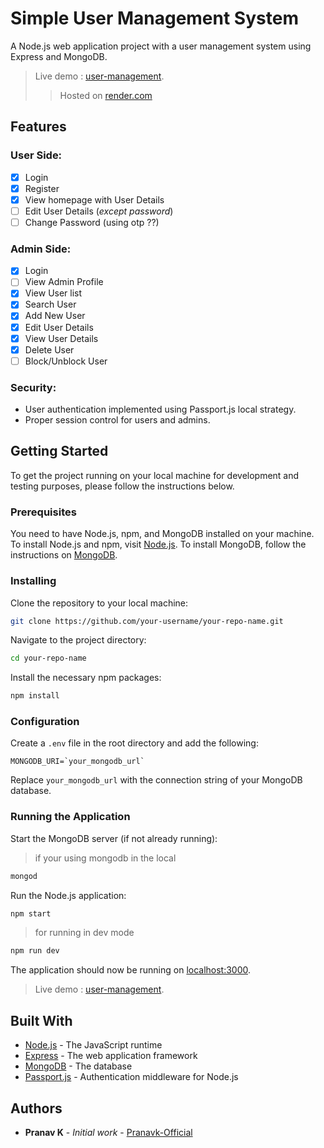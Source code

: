 # Simple User Management System

A Node.js web application project with a user management system using Express and MongoDB.

> Live demo : [user-management](https://user-management-8fzd.onrender.com).
>> Hosted on [render.com](https://render.com)

## Features

### User Side:
- [x] Login
- [x] Register
- [x] View homepage with User Details
- [ ] Edit User Details (*except password*)
- [ ] Change Password (using otp ??)

### Admin Side:
- [x] Login
- [ ] View Admin Profile
- [x] View User list
- [x] Search User
- [x] Add New User
- [x] Edit User Details
- [x] View User Details
- [x] Delete User
- [ ] Block/Unblock User

### Security:
- User authentication implemented using Passport.js local strategy.
- Proper session control for users and admins.

## Getting Started

To get the project running on your local machine for development and testing purposes, please follow the instructions below.

### Prerequisites

You need to have Node.js, npm, and MongoDB installed on your machine. To install Node.js and npm, visit [Node.js](https://nodejs.org/). To install MongoDB, follow the instructions on [MongoDB](https://www.mongodb.com/).

### Installing

Clone the repository to your local machine:

```bash
git clone https://github.com/your-username/your-repo-name.git
```

Navigate to the project directory:

```bash
cd your-repo-name
```

Install the necessary npm packages:

```bash
npm install
```

### Configuration

Create a `.env` file in the root directory and add the following:

```env
MONGODB_URI=`your_mongodb_url`
```

Replace `your_mongodb_url` with the connection string of your MongoDB database.

### Running the Application

Start the MongoDB server (if not already running):
> if your using mongodb in the local

```bash
mongod
```

Run the Node.js application:

```bash
npm start
```

> for running in dev mode
```bash
npm run dev
```

The application should now be running on [localhost:3000](http://localhost:3000/).


> Live demo : [user-management](https://user-management-8fzd.onrender.com).

## Built With

* [Node.js](https://nodejs.org/) - The JavaScript runtime
* [Express](https://expressjs.com/) - The web application framework
* [MongoDB](https://www.mongodb.com/) - The database
* [Passport.js](http://www.passportjs.org/) - Authentication middleware for Node.js

## Authors

* **Pranav K** - *Initial work* - [Pranavk-Official](https://github.com/Pranavk-Official)

